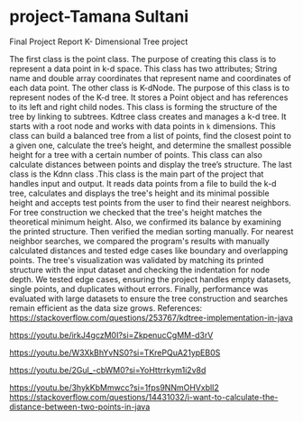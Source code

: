 # project-Tamana Sultani
Final Project Report
K- Dimensional Tree project 

The first class is the point class. The purpose of creating this class is to represent a data point in k-d space. This class has two attributes; String name and double array  coordinates that represent name and coordinates of each data point. The other class is K-dNode. The purpose of this class is to represent nodes of the K-d tree. It stores a Point object and has references to its left and right child nodes. This class is  forming the structure of the tree by linking to subtrees.
Kdtree class  creates and manages a k-d tree. It starts with a root node and works with data points in `k` dimensions. This  class can build a balanced tree from a list of points, find the closest point to a given one, calculate the tree’s height, and determine the smallest possible height for a tree with a certain number of points. This class can also calculate distances between points and display the tree’s structure. The last class is the Kdnn class .This class  is the main part of the project  that handles input and output. It reads data points from a file to build the k-d tree, calculates and displays the tree's height and its minimal possible height and accepts test points from the user to find their nearest neighbors. 
 	For tree construction we checked that the tree's height matches the theoretical minimum height. Also, we confirmed its balance by examining the printed structure. Then  verified the median sorting manually. For nearest neighbor searches, we compared the program's results with manually calculated distances and tested edge cases like boundary and overlapping points. The tree's visualization was validated by matching its printed structure with the input dataset and checking the indentation for node depth. We tested edge cases, ensuring the project handles empty datasets, single points, and duplicates without errors. Finally, performance was evaluated with large datasets to ensure the tree construction and searches remain efficient as the data size grows. 
References:
https://stackoverflow.com/questions/253767/kdtree-implementation-in-java

https://youtu.be/irkJ4gczM0I?si=ZkpenucCgMM-d3rV

https://youtu.be/W3XkBhYvNS0?si=TKrePQuA21ypEB0S

https://youtu.be/2Gul_-cbWM0?si=YoHttrrkym1i2v8d

https://youtu.be/3hykKbMmwcc?si=1fps9NNmOHVxblI2
https://stackoverflow.com/questions/14431032/i-want-to-calculate-the-distance-between-two-points-in-java



